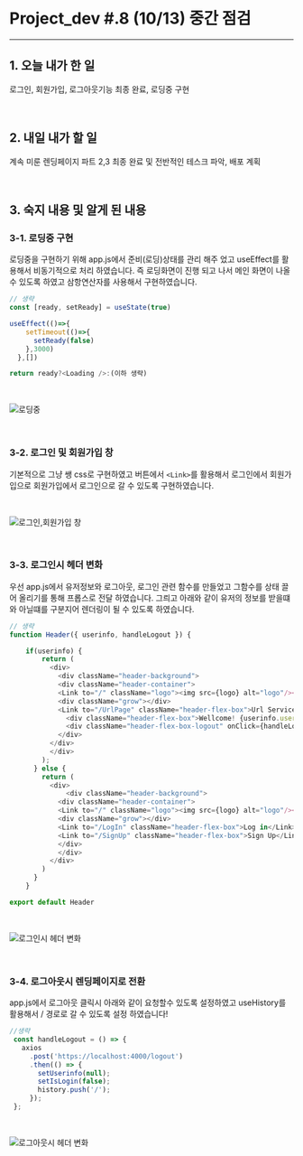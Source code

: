 # Project_dev #.8 (10/13) 중간 점검

---

## 1. 오늘 내가 한 일

로그인, 회원가입, 로그아웃기능 최종 완료, 로딩중 구현

<br />

## 2. 내일 내가 할 일

계속 미룬 렌딩페이지 파트 2,3 최종 완료 및 전반적인 테스크 파악, 배포 계획


<br />

## 3. 숙지 내용 및 알게 된 내용

### 3-1. 로딩중 구현

로딩중을 구현하기 위해 app.js에서 준비(로딩)상태를 관리 해주 었고 useEffect를 활용해서 비동기적으로 처리 하였습니다. 즉 로딩화면이 진행 되고 나서 메인 화면이 나올 수 있도록 하였고 삼항연산자를 사용해서 구현하였습니다.

```js
// 생략
const [ready, setReady] = useState(true)

useEffect(()=>{
    setTimeout(()=>{
      setReady(false)
    },3000)
  },[])

return ready?<Loading />:(이하 생략)
```

<br />

![로딩중](https://user-images.githubusercontent.com/75570030/137005781-a8d09c5b-cef1-4087-9446-bbdfb18211c0.gif)

<br />

### 3-2. 로그인 및 회원가입 창

기본적으로 그냥 쌩 css로 구현하였고 버튼에서 `<Link>`를 활용해서 로그인에서 회원가입으로 회원가입에서 로그인으로 갈 수 있도록 구현하였습니다.

<br />

![로그인,회원가입 창](https://user-images.githubusercontent.com/75570030/137005810-1ca3e483-ffa6-4d8d-b4b8-4b27eb33ade2.gif)

<br />

### 3-3. 로그인시 헤더 변화

우선 app.js에서 유저정보와 로그아웃, 로그인 관련 함수를 만들었고 그함수를 상태 끌어 올리기를 통해 프롭스로 전달 하였습니다. 그릐고 아래와 같이 유저의 정보를 받을떄와 아닐떄를 구분지어 렌더링이 될 수 있도록 하였습니다.

```js
// 생략
function Header({ userinfo, handleLogout }) {

    if(userinfo) {
        return (
          <div>
            <div className="header-background">
            <div className="header-container">
            <Link to="/" className="logo"><img src={logo} alt="logo"/></Link>
            <div className="grow"></div>
            <Link to="/UrlPage" className="header-flex-box">Url Service</Link>
              <div className="header-flex-box">Wellcome! {userinfo.username} 님</div>
              <div className="header-flex-box-logout" onClick={handleLogout}>Logout</div>
            </div>
          </div>
          </div>
        );
      } else {
        return (
          <div>
              <div className="header-background">
            <div className="header-container">
            <Link to="/" className="logo"><img src={logo} alt="logo"/></Link>
            <div className="grow"></div>
            <Link to="/LogIn" className="header-flex-box">Log in</Link>
            <Link to="/SignUp" className="header-flex-box">Sign Up</Link>
            </div>
            </div>
          </div>
        )
      }
    }

export default Header
```

<br />

![로그인시 헤더 변화](https://user-images.githubusercontent.com/75570030/137005828-d77da413-cd0b-45de-b67c-ae30fb072c9f.gif)

<br />

### 3-4. 로그아웃시 렌딩페이지로 전환

app.js에서 로그아웃 클릭시 아래와 같이 요청할수 있도록 설정하였고 useHistory를 활용해서 / 경로로 갈 수 있도록 설정 하였습니다!

```js
//생략
 const handleLogout = () => {
   axios
     .post('https://localhost:4000/logout')
     .then(() => {
       setUserinfo(null);
       setIsLogin(false);
       history.push('/');
     });
 };
```

<br />

![로그아웃시 헤더 변화](https://user-images.githubusercontent.com/75570030/137005838-6083766c-5494-46e2-8499-7893e1a3b6cd.gif)